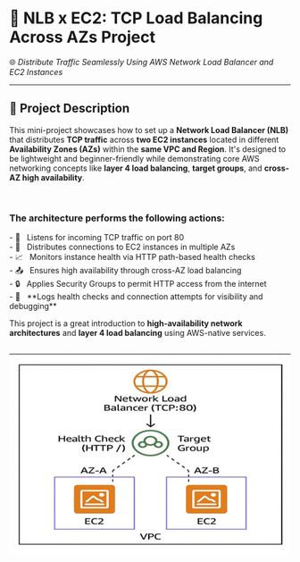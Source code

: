# 📢 NLB x EC2: TCP Load Balancing Across AZs Project  
🌐 *Distribute Traffic Seamlessly Using AWS Network Load Balancer and EC2 Instances*

---

## 📌 Project Description  
This mini-project showcases how to set up a **Network Load Balancer (NLB)** that distributes **TCP traffic** across **two EC2 instances** located in different **Availability Zones (AZs)** within the **same VPC and Region**. It's designed to be lightweight and beginner-friendly while demonstrating core AWS networking concepts like **layer 4 load balancing**, **target groups**, and **cross-AZ high availability**.

<br>
<h3>The architecture performs the following actions:</h3>
- 🔗   &nbsp;&nbsp;Listens for incoming TCP traffic on port 80  
<br>- 📍   &nbsp;&nbsp;Distributes connections to EC2 instances in multiple AZs  
<br>- 📈   &nbsp;&nbsp;Monitors instance health via HTTP path-based health checks  
<br>- 📤   &nbsp;&nbsp;Ensures high availability through cross-AZ load balancing  
<br>- 🔒   &nbsp;&nbsp;Applies Security Groups to permit HTTP access from the internet  
<br>- 🧾   &nbsp;&nbsp;**Logs health checks and connection attempts for visibility and debugging**

This project is a great introduction to **high-availability network architectures** and **layer 4 load balancing** using AWS-native services.

![Alt Text](700x500_network_diagram_lc.jpg)
---
